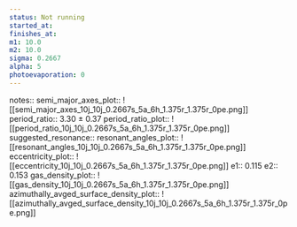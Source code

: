 ```yaml
---
status: Not running
started_at:
finishes_at:
m1: 10.0
m2: 10.0
sigma: 0.2667
alpha: 5
photoevaporation: 0
---
```


notes::
semi_major_axes_plot:: ![[semi_major_axes_10j_10j_0.2667s_5a_6h_1.375r_1.375r_0pe.png]]
period_ratio:: 3.30 ± 0.37
period_ratio_plot:: ![[period_ratio_10j_10j_0.2667s_5a_6h_1.375r_1.375r_0pe.png]]
suggested_resonance:: 
resonant_angles_plot:: ![[resonant_angles_10j_10j_0.2667s_5a_6h_1.375r_1.375r_0pe.png]]
eccentricity_plot:: ![[eccentricity_10j_10j_0.2667s_5a_6h_1.375r_1.375r_0pe.png]]
e1:: 0.115
e2:: 0.153
gas_density_plot:: ![[gas_density_10j_10j_0.2667s_5a_6h_1.375r_1.375r_0pe.png]]
azimuthally_avged_surface_density_plot:: ![[azimuthally_avged_surface_density_10j_10j_0.2667s_5a_6h_1.375r_1.375r_0pe.png]]
